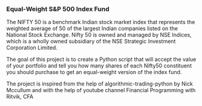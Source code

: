 ### Equal-Weight S&P 500 Index Fund

The NIFTY 50 is a benchmark Indian stock market index that represents the weighted average of 50 of the largest Indian companies listed on the National Stock Exchange. Nifty 50 is owned and managed by NSE Indices, which is a wholly owned subsidiary of the NSE Strategic Investment Corporation Limited.

The goal of this project is to create a Python script that will accept the value of your portfolio and tell you how many shares of each Nifty50 constituent you should purchase to get an equal-weight version of the index fund.

The project is inspired from the help of algorithmic-trading-python by Nick Mccullum and with the help of youtube channel Financial Programming with Ritvik, CFA
